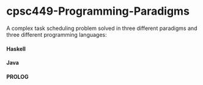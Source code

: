 # cpsc449-Programming-Paradigms
A complex task scheduling problem solved in three different paradigms and three different programming languages:
#### Haskell
#### Java
#### PROLOG

